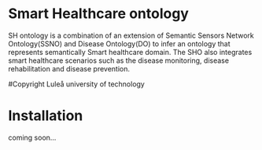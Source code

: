 # Smart Healthcare ontology 

SH ontology is a combination of an extension of Semantic Sensors Network Ontology(SSNO) and Disease Ontology(DO) to infer an ontology that represents semantically Smart healthcare domain. The SHO also integrates smart healthcare scenarios such as the disease monitoring, disease rehabilitation and disease prevention.

#Copyright 
Luleå university of technology

# Installation 

coming soon...
